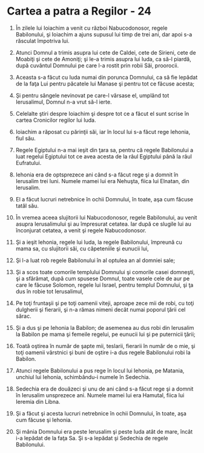 # Cartea a patra a Regilor - 24

1. În zilele lui Ioiachim a venit cu război Nabucodonosor, regele Babilonului, şi Ioiachim a ajuns supusul lui timp de trei ani, dar apoi s-a răsculat împotriva lui. 

2. Atunci Domnul a trimis asupra lui cete de Caldei, cete de Sirieni, cete de Moabiţi şi cete de Amoniţi; şi le-a trimis asupra lui Iuda, ca să-l piardă, după cuvântul Domnului pe care l-a rostit prin robii Săi, proorocii. 

3. Aceasta s-a făcut cu Iuda numai din porunca Domnului, ca să fie lepădat de la faţa Lui pentru păcatele lui Manase şi pentru tot ce făcuse acesta; 

4. Şi pentru sângele nevinovat pe care-l vărsase el, umplând tot Ierusalimul, Domnul n-a vrut să-l ierte. 

5. Celelalte ştiri despre Ioiachim şi despre tot ce a făcut el sunt scrise în cartea Cronicilor regilor lui Iuda. 

6. Ioiachim a răposat cu părinţii săi, iar în locul lui s-a făcut rege Iehonia, fiul său. 

7. Regele Egiptului n-a mai ieşit din ţara sa, pentru că regele Babilonului a luat regelui Egiptului tot ce avea acesta de la râul Egiptului până la râul Eufratului. 

8. Iehonia era de optsprezece ani când s-a făcut rege şi a domnit în Ierusalim trei luni. Numele mamei lui era Nehuşta, fiica lui Elnatan, din Ierusalim. 

9. El a făcut lucruri netrebnice în ochii Domnului, în toate, aşa cum făcuse tatăl său. 

10. În vremea aceea slujitorii lui Nabucodonosor, regele Babilonului, au venit asupra Ierusalimului şi au împresurat cetatea. Iar după ce slugile lui au înconjurat cetatea, a venit şi regele Nabucodonosor. 

11. Şi a ieşit Iehonia, regele lui Iuda, la regele Babilonului, împreună cu mama sa, cu slujitorii săi, cu căpeteniile şi eunucii lui, 

12. Şi l-a luat rob regele Babilonului în al optulea an al domniei sale; 

13. Şi a scos toate comorile templului Domnului şi comorile casei domneşti, şi a sfărâmat, după cum spusese Domnul, toate vasele cele de aur pe care le făcuse Solomon, regele lui Israel, pentru templul Domnului, şi ţa dus în robie tot Ierusalimul, 

14. Pe toţi fruntaşii şi pe toţi oamenii viteji, aproape zece mii de robi, cu toţi dulgherii şi fierarii, şi n-a rămas nimeni decât numai poporul ţării cel sărac. 

15. Şi a dus şi pe Iehonia la Babilon; de asemenea au dus robi din Ierusalim la Babilon pe mama şi femeile regelui, pe eunucii lui şi pe puternicii ţării; 

16. Toată oştirea în număr de şapte mii, teslarii, fierarii în număr de o mie, şi toţi oamenii vârstnici şi buni de oştire i-a dus regele Babilonului robi la Babilon. 

17. Atunci regele Babilonului a pus rege în locul lui Iehonia, pe Matania, unchiul lui Iehonia, schimbându-i numele în Sedechia. 

18. Sedechia era de douăzeci şi unu de ani când s-a făcut rege şi a domnit în Ierusalim unsprezece ani. Numele mamei lui era Hamutal, fiica lui Ieremia din Libna. 

19. Şi a făcut şi acesta lucruri netrebnice în ochii Domnului, în toate, aşa cum făcuse şi Iehonia. 

20. Şi mânia Domnului era peste Ierusalim şi peste Iuda atât de mare, încât i-a lepădat de la faţa Sa. Şi s-a lepădat şi Sedechia de regele Babilonului. 


